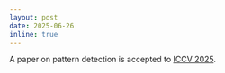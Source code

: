 ```yaml
---
layout: post
date: 2025-06-26
inline: true
---
```


A paper on pattern detection is accepted to [ICCV 2025](https://iccv.thecvf.com).
